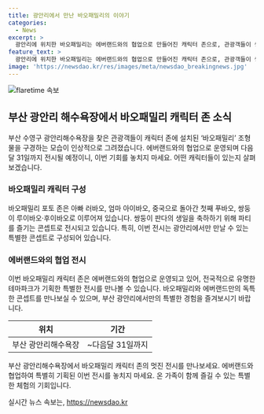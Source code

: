 ```yaml
---
title: 광안리에서 만난 바오패밀리의 이야기
categories:
  - News
excerpt: >
  광안리에 위치한 바오패밀리는 에버랜드와의 협업으로 만들어진 캐릭터 존으로, 관광객들이 쌍둥이 판다의 생일을 축하하는 파티를 즐길 수 있는 장소로 전시되고 있다. 부산 광안리해수욕장을 찾은 관광객들이 바오패밀리 조형물들을 즐기고 있는데, 이 가족은 아빠 러바오, 엄마 아이바오, 중국으로 돌아간 첫째 푸바오, 그리고 쌍둥이 루이바오·후이바오로 이루어져 있다. 다음달 31일까지 전시될 예정이며, 이는 사람들에게 색다른 경험을 제공할 예정이다.
feature_text: >
  광안리에 위치한 바오패밀리는 에버랜드와의 협업으로 만들어진 캐릭터 존으로, 관광객들이 쌍둥이 판다의 생일을 축하하는 파티를 즐길 수 있는 장소로 전시되고 있다. 부산 광안리해수욕장을 찾은 관광객들이 바오패밀리 조형물들을 즐기고 있는데, 이 가족은 아빠 러바오, 엄마 아이바오, 중국으로 돌아간 첫째 푸바오, 그리고 쌍둥이 루이바오·후이바오로 이루어져 있다. 다음달 31일까지 전시될 예정이며, 이는 사람들에게 색다른 경험을 제공할 예정이다.
image: 'https://newsdao.kr/res/images/meta/newsdao_breakingnews.jpg'
---
```


<p><img src="https://newsdao.kr/res/images/meta/newsdao_breakingnews.jpg" alt="flaretime 속보" /></p>

<h2 data-ke-size="size26">부산 광안리 해수욕장에서 바오패밀리 캐릭터 존 소식</h2>

<p data-ke-size="size16">부산 수영구 광안리해수욕장을 찾은 관광객들이 캐릭터 존에 설치된 ‘바오패밀리’ 조형물을 구경하는 모습이 인상적으로 그려졌습니다. 에버랜드와의 협업으로 운영되며 다음달 31일까지 전시될 예정이니, 이번 기회를 놓치지 마세요. 어떤 캐릭터들이 있는지 살펴보겠습니다.</p>

<h3>바오패밀리 캐릭터 구성</h3>

<p data-ke-size="size16">바오패밀리 포토 존은 아빠 러바오, 엄마 아이바오, 중국으로 돌아간 첫째 푸바오, 쌍둥이 루이바오·후이바오로 이루어져 있습니다. 쌍둥이 판다의 생일을 축하하기 위해 파티를 즐기는 콘셉트로 전시되고 있습니다. 특히, 이번 전시는 광안리에서만 만날 수 있는 특별한 콘셉트로 구성되어 있습니다.</p>

<h3>에버랜드와의 협업 전시</h3>

<p data-ke-size="size16">이번 바오패밀리 캐릭터 존은 에버랜드와의 협업으로 운영되고 있어, 전국적으로 유명한 테마파크가 기획한 특별한 전시를 만나볼 수 있습니다. 바오패밀리와 에버랜드만의 독특한 콘셉트를 만나보실 수 있으며, 부산 광안리에서만의 특별한 경험을 즐겨보시기 바랍니다.</p>

<table>
<thead>
<tr>
<th style="text-align: center;">위치</th>
<th style="text-align: center;">기간</th>
</tr>
</thead>
<tbody>
<tr>
<td style="text-align: center;">부산 광안리해수욕장</td>
<td style="text-align: center;">~다음달 31일까지</td>
</tr>
</tbody>
</table>

<p data-ke-size="size16">부산 광안리해수욕장에서 바오패밀리 캐릭터 존의 멋진 전시를 만나보세요. 에버랜드와 협업하여 특별히 기획된 이번 전시를 놓치지 마세요. 온 가족이 함께 즐길 수 있는 특별한 체험의 기회입니다.</p>
실시간 뉴스 속보는, <a href="https://newsdao.kr" rel="dofollow">https://newsdao.kr</a>


